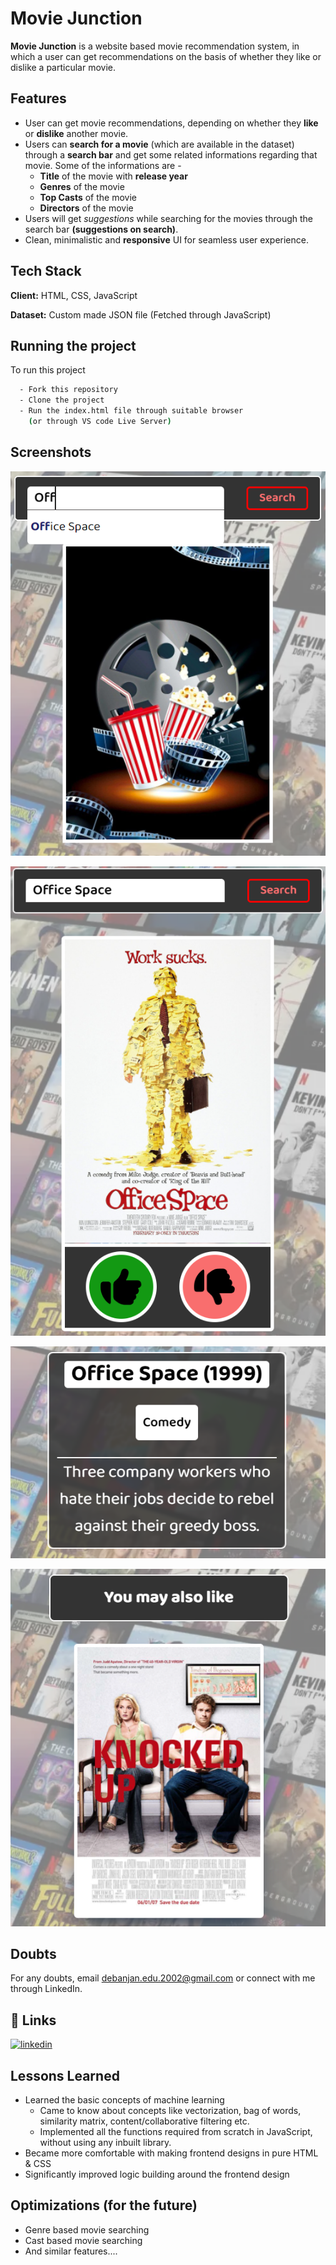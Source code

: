 
# Movie Junction

**Movie Junction** is a website based movie recommendation system, in which a user can get recommendations on the basis of whether they like or dislike a particular movie.


## Features

- User can get movie recommendations, depending on whether they **like** or **dislike** another movie. 
- Users can **search for a movie** (which are available in the dataset) through a **search bar** and get some related informations regarding that movie. Some of the informations are - 
    * **Title** of the movie with **release year**
    * **Genres** of the movie
    * **Top Casts** of the movie
    * **Directors** of the movie
- Users will get *suggestions* while searching for the movies through the search bar **(suggestions on search)**.  
- Clean, minimalistic and **responsive** UI for seamless user experience. 


## Tech Stack

**Client:** HTML, CSS, JavaScript

**Dataset:** Custom made JSON file (Fetched through JavaScript)


## Running the project

To run this project

```bash
  - Fork this repository
  - Clone the project
  - Run the index.html file through suitable browser 
    (or through VS code Live Server)
```
    
## Screenshots

![alt text](https://github.com/debanjan-2002/Movie-Recommender-System/blob/main/Images/Screenshots/Image_3.PNG?raw=true)

![alt text](https://github.com/debanjan-2002/Movie-Recommender-System/blob/main/Images/Screenshots/Image_1.PNG?raw=true)

![alt text](https://github.com/debanjan-2002/Movie-Recommender-System/blob/main/Images/Screenshots/Image_4.PNG?raw=true)

![alt text](https://github.com/debanjan-2002/Movie-Recommender-System/blob/main/Images/Screenshots/Image_2.PNG?raw=true)


## Doubts

For any doubts, email debanjan.edu.2002@gmail.com or connect with me through LinkedIn.


## 🔗 Links
[![linkedin](https://img.shields.io/badge/linkedin-0A66C2?style=for-the-badge&logo=linkedin&logoColor=white)](https://www.linkedin.com/in/debanjan-poddar/)


## Lessons Learned

* Learned the basic concepts of machine learning
    * Came to know about concepts like vectorization, bag of words, similarity matrix, content/collaborative filtering etc.
    * Implemented all the functions required from scratch in JavaScript, without using any inbuilt library.
* Became more comfortable with making frontend designs in pure HTML & CSS
* Significantly improved logic building around the frontend design

## Optimizations (for the future)

* Genre based movie searching
* Cast based movie searching
* And similar features....